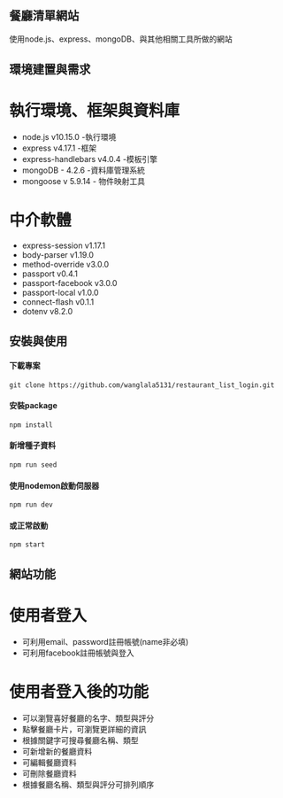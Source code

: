 ## 餐廳清單網站
使用node.js、express、mongoDB、與其他相關工具所做的網站


## 環境建置與需求

# 執行環境、框架與資料庫
* node.js v10.15.0 -執行環境
* express v4.17.1 -框架
* express-handlebars v4.0.4 -模板引擎
* mongoDB - 4.2.6 -資料庫管理系統
* mongoose v 5.9.14 - 物件映射工具

# 中介軟體
* express-session v1.17.1
* body-parser v1.19.0
* method-override v3.0.0
* passport v0.4.1
* passport-facebook v3.0.0
* passport-local v1.0.0
* connect-flash v0.1.1
* dotenv v8.2.0



## 安裝與使用
#### 下載專案
    git clone https://github.com/wanglala5131/restaurant_list_login.git
#### 安裝package
    npm install
#### 新增種子資料
    npm run seed
#### 使用nodemon啟動伺服器
    npm run dev
#### 或正常啟動
    npm start


## 網站功能
# 使用者登入
* 可利用email、password註冊帳號(name非必填)
* 可利用facebook註冊帳號與登入

# 使用者登入後的功能
* 可以瀏覽喜好餐廳的名字、類型與評分
* 點擊餐廳卡片，可瀏覽更詳細的資訊
* 根據關鍵字可搜尋餐廳名稱、類型
* 可新增新的餐廳資料
* 可編輯餐廳資料
* 可刪除餐廳資料
* 根據餐廳名稱、類型與評分可排列順序